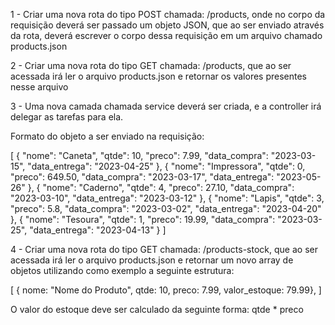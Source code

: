 1 - Criar uma nova rota do tipo POST chamada: /products, onde no corpo da requisição deverá ser passado um objeto JSON, que ao ser enviado através da rota, deverá escrever o corpo dessa requisição em um arquivo chamado products.json

2 - Criar uma nova rota do tipo GET chamada: /products, que ao ser acessada irá ler o arquivo products.json
e retornar os valores presentes nesse arquivo

3 - Uma nova camada chamada service deverá ser criada, e a controller irá delegar as tarefas para ela.

Formato do objeto a ser enviado na requisição:

[
    { "nome": "Caneta", "qtde": 10, "preco": 7.99, "data_compra": "2023-03-15", "data_entrega": "2023-04-25" },
    { "nome": "Impressora", "qtde": 0, "preco": 649.50, "data_compra": "2023-03-17", "data_entrega": "2023-05-26" },
    { "nome": "Caderno", "qtde": 4, "preco": 27.10, "data_compra": "2023-03-10", "data_entrega": "2023-03-12" },
    { "nome": "Lapis", "qtde": 3, "preco": 5.8, "data_compra": "2023-03-02", "data_entrega": "2023-04-20" },
    { "nome": "Tesoura", "qtde": 1, "preco": 19.99, "data_compra": "2023-03-25", "data_entrega": "2023-04-13" }
]

4 - Criar uma nova rota do tipo GET chamada: /products-stock, que ao ser acessada irá ler o arquivo products.json e retornar um novo array de objetos utilizando como exemplo a seguinte estrutura: 

[
    { nome: "Nome do Produto", qtde: 10, preco: 7.99, valor_estoque: 79.99},
]

O valor do estoque deve ser calculado da seguinte forma: qtde * preco